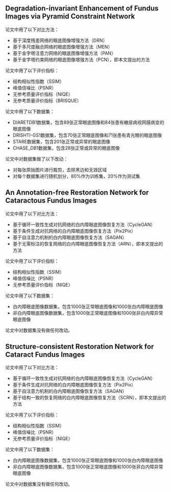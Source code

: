 ## Degradation-invariant Enhancement of Fundus Images via Pyramid Constraint Network

论文中用了以下对比方法：

-   基于深度残差网络的眼底图像增强方法（DRN）
-   基于多尺度融合网络的眼底图像增强方法（MEN）
-   基于金字塔注意力网络的眼底图像增强方法（PAN）
-   基于金字塔约束网络的眼底图像增强方法（PCN），即本文提出的方法

论文中用了以下评价指标：

-   结构相似性指数（SSIM）
-   峰值信噪比（PSNR）
-   无参考质量评价指标（NIQE）
-   无参考质量评价指标（BRISQUE）

论文中用了以下数据集：

-   DIARETDB1数据集，包含89张正常眼底图像和84张患有糖尿病视网膜病变的眼底图像
-   DRISHTI-GS1数据集，包含70张正常眼底图像和71张患有青光眼的眼底图像
-   STARE数据集，包含201张正常或异常的眼底图像
-   CHASE_DB1数据集，包含28张正常或异常的眼底图像

论文中对数据集做了以下改动：

-   对每张原始图片进行裁剪，去除黑边和无效区域
-   对每个数据集进行随机划分，80%作为训练集，20%作为测试集

## An Annotation-free Restoration Network for Cataractous Fundus Images

论文中用了以下对比方法：

-   基于循环一致性生成对抗网络的白内障眼底图像恢复方法（CycleGAN）
-   基于条件生成对抗网络的白内障眼底图像恢复方法（Pix2Pix）
-   基于自注意力机制的白内障眼底图像恢复方法（SAGAN）
-   基于无需标注的恢复网络的白内障眼底图像恢复方法（ARN），即本文提出的方法

论文中用了以下评价指标：

-   结构相似性指数（SSIM）
-   峰值信噪比（PSNR）
-   无参考质量评价指标（NIQE）

论文中用了以下数据集：

-   白内障眼底图像数据集，包含1000张正常眼底图像和1000张白内障眼底图像
-   非白内障眼底图像数据集，包含1000张正常眼底图像和1000张非白内障异常眼底图像

论文中对数据集没有做任何改动。

## Structure-consistent Restoration Network for Cataract Fundus Images

论文中用了以下对比方法：

-   基于循环一致性生成对抗网络的白内障眼底图像恢复方法（CycleGAN）
-   基于条件生成对抗网络的白内障眼底图像恢复方法（Pix2Pix）
-   基于自注意力机制的白内障眼底图像恢复方法（SAGAN）
-   基于结构一致的恢复网络的白内障眼底图像恢复方法（SCRN），即本文提出的方法

论文中用了以下评价指标：

-   结构相似性指数（SSIM）
-   峰值信噪比（PSNR）
-   无参考质量评价指标（NIQE）

论文中用了以下数据集：

-   白内障眼底图像数据集，包含1000张正常眼底图像和1000张白内障眼底图像
-   非白内障眼底图像数据集，包含1000张正常眼底图像和1000张非白内障异常眼底图像

论文中对数据集没有做任何改动。